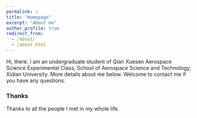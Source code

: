 ```yaml
---
permalink: /
title: "Homepage"
excerpt: "About me"
author_profile: true
redirect_from: 
  - /about/
  - /about.html
---
```



<!-- ![first page](/images/68747470733a2f2f63646e2e6a7364656c6976722e6e65742f67682f73756e3032323553554e2f70686f746f732f696d616765732f3230323131303331313932343834342e706e67.png
)-->

Hi, there. I am an undergraduate student of Qian Xuesen Aerospace Science Experimental Class, School of Aerospace Science and Technology, Xidian University. More details about me below. Welcome to contact me if you have any questions.




### Thanks
Thanks to all the people I met in my whole life.

